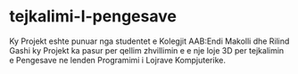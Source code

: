 # tejkalimi-I-pengesave

Ky Projekt eshte punuar nga studentet e Kolegjit AAB:Endi Makolli dhe Rilind Gashi 
ky Projekt ka pasur per qellim zhvillimin e e nje loje 3D per tejkalimin e Pengesave ne lenden Programimi i Lojrave Kompjuterike.
